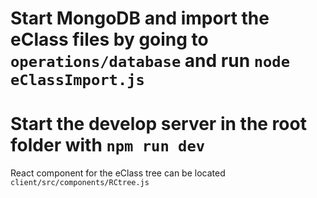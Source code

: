 # Start MongoDB and import the eClass files by going to `operations/database` and run `node eClassImport.js`
# Start the develop server in the root folder with `npm run dev`

React component for the eClass tree can be located `client/src/components/RCtree.js`
